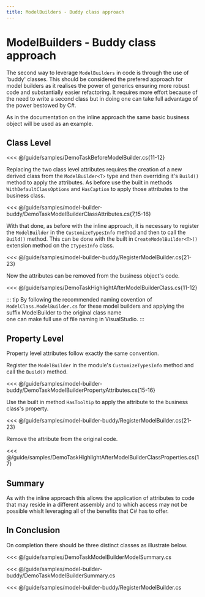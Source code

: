 ```yaml
---
title: ModelBuilders - Buddy class approach
---
```


# ModelBuilders - Buddy class approach

The second way to leverage `ModelBuilders` in code is through the use of 'buddy' classes. This should be considered the prefered approach for model builders as it realises the power of generics ensuring more robust code and substantially easier refactoring. It requires more effort because of the need to write a second class but in doing one can take full advantage of the power bestowed by C#.

As in the documentation on the inline approach the same basic business object will be used as an example.

## Class Level


<<< @/guide/samples/DemoTaskBeforeModelBuilder.cs{11-12}

Replacing the two class level attributes requires the creation of a new derived class from the `ModelBuilder<T>` type and then overriding it's `Build()` method to apply the attributes. As before use the built in methods `WithDefaultClassOptions` and `HasCaption` to apply those attributes to the business class.

<<< @/guide/samples/model-builder-buddy/DemoTaskModelBuilderClassAttributes.cs{7,15-16}

With that done, as before with the inline approach, it is necessary to register the `ModelBuilder` in the `CustomizeTypesInfo` method and then to call the `Build()` method. This can be done with the built in `CreateModelBuilder<T>()` extension method on the `ITypesInfo` class. 

<<< @/guide/samples/model-builder-buddy/RegisterModelBuilder.cs{21-23}

 Now the attributes can be removed from the business object's code.

<<< @/guide/samples/DemoTaskHighlightAfterModelBuilderClass.cs{11-12}

::: tip
By following the recommended naming covention of `ModelClass.ModelBuilder.cs` for  these model builders and applying the suffix ModelBuilder to the original class name  
one can make full use of file naming in VisualStudio.
:::

## Property Level

Property level attributes follow exactly the same convention.

Register the `ModelBuilder` in the module's `CustomizeTypesInfo` method and call the `Build()` method.

<<< @/guide/samples/model-builder-buddy/DemoTaskModelBuilderPropertyAttributes.cs{15-16}

Use the built in method `HasTooltip` to apply the attribute to the business class's property.

<<< @/guide/samples/model-builder-buddy/RegisterModelBuilder.cs{21-23}

Remove the attribute from the original code.

<<< @/guide/samples/DemoTaskHighlightAfterModelBuilderClassProperties.cs{17}

## Summary

As with the inline approach this allows the application of attributes to code that may reside in a different assembly and to which access may not be possible whislt leveraging all of the benefits that C# has to offer.

## In Conclusion

On completion there should be three distinct classes as illustrate below.

<<< @/guide/samples/DemoTaskModelBuilderModelSummary.cs

<<< @/guide/samples/model-builder-buddy/DemoTaskModelBuilderSummary.cs

<<< @/guide/samples/model-builder-buddy/RegisterModelBuilder.cs
